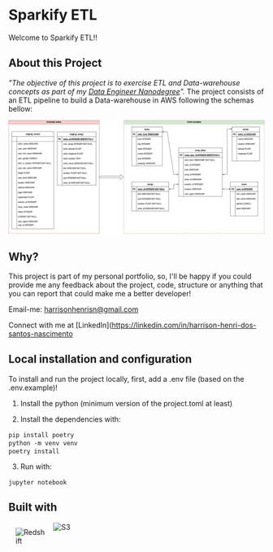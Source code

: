 # Sparkify ETL

Welcome to Sparkify ETL!!

## About this Project

_"The objective of this project is to exercise ETL and Data-warehouse concepts as part of my [Data Engineer Nanodegree](https://www.udacity.com/course/data-engineer-nanodegree--nd027?gclid=CjwKCAjwrranBhAEEiwAzbhNtX2u0Cgqf42F_UgP68QhJ381lLzPJXH_MUBvquNKyhMGQZfr34Lh4hoCJKoQAvD_BwE&utm_campaign=19167921312_c_individuals&utm_keyword=udacity%20data%20engineering_e&utm_medium=ads_r&utm_source=gsem_brand&utm_term=143524475719)"._ 
The project consists of an ETL pipeline to build a Data-warehouse in AWS following the schemas bellow:

![](github/star-schema.jpg)

## Why?

This project is part of my personal portfolio, so, I'll be happy if you could provide me any feedback about the project, code, structure or anything that you can report that could make me a better developer!

Email-me: harrisonhenrisn@gmail.com

Connect with me at [LinkedIn](https://linkedin.com/in/harrison-henri-dos-santos-nascimento

## Local installation and configuration

To install and run the project locally, first, add a .env file (based on the .env.example)!

1. Install the python (minimum version of the project.toml at least)

2. Install the dependencies with:

```=sh
pip install poetry
python -m venv venv
poetry install
```

3. Run with:

```=sh
jupyter notebook
```

## Built with

<div>
<img align="left" alt="Redshift" width="60px" style="margin-left:1em; margin-top:10px" src="https://upload.wikimedia.org/wikipedia/commons/7/73/Amazon-Redshift-Logo.svg" />
<img align="left" alt="S3" width="90px" style="margin-left:1em" src="https://cdn.iconscout.com/icon/free/png-512/free-amazon-s3-2968702-2464706.png?f=avif&w=512" />
<br /><br /><br /><br />
</div>
